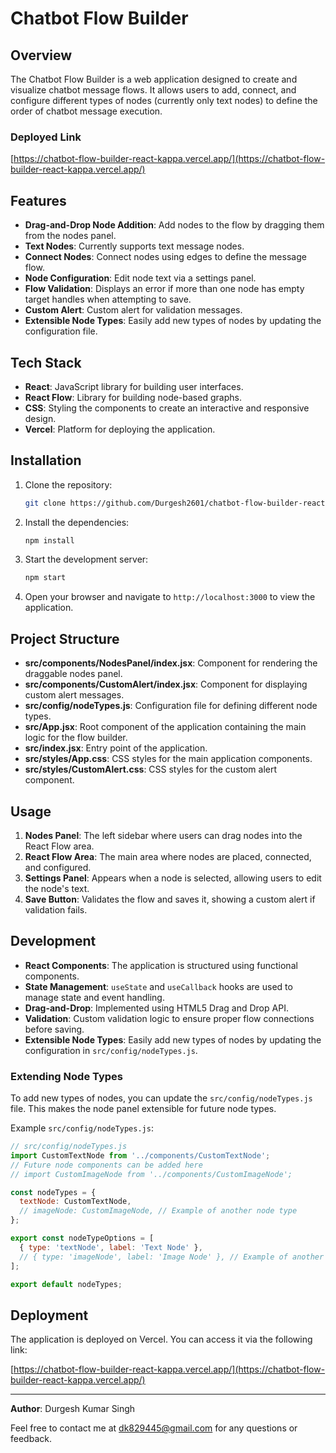 # Chatbot Flow Builder

## Overview

The Chatbot Flow Builder is a web application designed to create and visualize chatbot message flows. It allows users to add, connect, and configure different types of nodes (currently only text nodes) to define the order of chatbot message execution.

### Deployed Link

[https://chatbot-flow-builder-react-kappa.vercel.app/](https://chatbot-flow-builder-react-kappa.vercel.app/)

## Features

- **Drag-and-Drop Node Addition**: Add nodes to the flow by dragging them from the nodes panel.
- **Text Nodes**: Currently supports text message nodes.
- **Connect Nodes**: Connect nodes using edges to define the message flow.
- **Node Configuration**: Edit node text via a settings panel.
- **Flow Validation**: Displays an error if more than one node has empty target handles when attempting to save.
- **Custom Alert**: Custom alert for validation messages.
- **Extensible Node Types**: Easily add new types of nodes by updating the configuration file.

## Tech Stack

- **React**: JavaScript library for building user interfaces.
- **React Flow**: Library for building node-based graphs.
- **CSS**: Styling the components to create an interactive and responsive design.
- **Vercel**: Platform for deploying the application.

## Installation

1. Clone the repository:

   ```bash
   git clone https://github.com/Durgesh2601/chatbot-flow-builder-react.git
   ```

2. Install the dependencies:

   ```bash
   npm install
   ```

3. Start the development server:

   ```bash
   npm start
   ```

4. Open your browser and navigate to `http://localhost:3000` to view the application.

## Project Structure

- **src/components/NodesPanel/index.jsx**: Component for rendering the draggable nodes panel.
- **src/components/CustomAlert/index.jsx**: Component for displaying custom alert messages.
- **src/config/nodeTypes.js**: Configuration file for defining different node types.
- **src/App.jsx**: Root component of the application containing the main logic for the flow builder.
- **src/index.jsx**: Entry point of the application.
- **src/styles/App.css**: CSS styles for the main application components.
- **src/styles/CustomAlert.css**: CSS styles for the custom alert component.

## Usage

1. **Nodes Panel**: The left sidebar where users can drag nodes into the React Flow area.
2. **React Flow Area**: The main area where nodes are placed, connected, and configured.
3. **Settings Panel**: Appears when a node is selected, allowing users to edit the node's text.
4. **Save Button**: Validates the flow and saves it, showing a custom alert if validation fails.

## Development

- **React Components**: The application is structured using functional components.
- **State Management**: `useState` and `useCallback` hooks are used to manage state and event handling.
- **Drag-and-Drop**: Implemented using HTML5 Drag and Drop API.
- **Validation**: Custom validation logic to ensure proper flow connections before saving.
- **Extensible Node Types**: Easily add new types of nodes by updating the configuration in `src/config/nodeTypes.js`.

### Extending Node Types

To add new types of nodes, you can update the `src/config/nodeTypes.js` file. This makes the node panel extensible for future node types.

Example `src/config/nodeTypes.js`:

```javascript
// src/config/nodeTypes.js
import CustomTextNode from '../components/CustomTextNode';
// Future node components can be added here
// import CustomImageNode from '../components/CustomImageNode';

const nodeTypes = {
  textNode: CustomTextNode,
  // imageNode: CustomImageNode, // Example of another node type
};

export const nodeTypeOptions = [
  { type: 'textNode', label: 'Text Node' },
  // { type: 'imageNode', label: 'Image Node' }, // Example of another node type
];

export default nodeTypes;
```

## Deployment

The application is deployed on Vercel. You can access it via the following link:

[https://chatbot-flow-builder-react-kappa.vercel.app/](https://chatbot-flow-builder-react-kappa.vercel.app/)

---

**Author**: Durgesh Kumar Singh

Feel free to contact me at [dk829445@gmail.com](mailto:dk829445@gmail.com) for any questions or feedback.